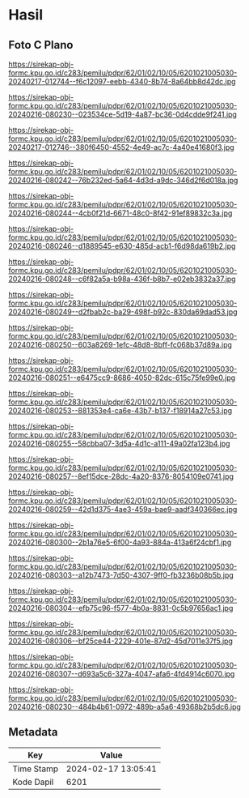 # Hasil

## Foto C Plano

https://sirekap-obj-formc.kpu.go.id/c283/pemilu/pdpr/62/01/02/10/05/6201021005030-20240217-012744--f6c12097-eebb-4340-8b74-8a64bb8d42dc.jpg

https://sirekap-obj-formc.kpu.go.id/c283/pemilu/pdpr/62/01/02/10/05/6201021005030-20240216-080230--023534ce-5d19-4a87-bc36-0d4cdde9f241.jpg

https://sirekap-obj-formc.kpu.go.id/c283/pemilu/pdpr/62/01/02/10/05/6201021005030-20240217-012746--380f6450-4552-4e49-ac7c-4a40e41680f3.jpg

https://sirekap-obj-formc.kpu.go.id/c283/pemilu/pdpr/62/01/02/10/05/6201021005030-20240216-080242--76b232ed-5a64-4d3d-a9dc-346d2f6d018a.jpg

https://sirekap-obj-formc.kpu.go.id/c283/pemilu/pdpr/62/01/02/10/05/6201021005030-20240216-080244--4cb0f21d-6671-48c0-8f42-91ef89832c3a.jpg

https://sirekap-obj-formc.kpu.go.id/c283/pemilu/pdpr/62/01/02/10/05/6201021005030-20240216-080246--d1889545-e630-485d-acb1-f6d98da619b2.jpg

https://sirekap-obj-formc.kpu.go.id/c283/pemilu/pdpr/62/01/02/10/05/6201021005030-20240216-080248--c6f82a5a-b98a-436f-b8b7-e02eb3832a37.jpg

https://sirekap-obj-formc.kpu.go.id/c283/pemilu/pdpr/62/01/02/10/05/6201021005030-20240216-080249--d2fbab2c-ba29-498f-b92c-830da69dad53.jpg

https://sirekap-obj-formc.kpu.go.id/c283/pemilu/pdpr/62/01/02/10/05/6201021005030-20240216-080250--603a8269-1efc-48d8-8bff-fc068b37d89a.jpg

https://sirekap-obj-formc.kpu.go.id/c283/pemilu/pdpr/62/01/02/10/05/6201021005030-20240216-080251--e6475cc9-8686-4050-82dc-615c75fe99e0.jpg

https://sirekap-obj-formc.kpu.go.id/c283/pemilu/pdpr/62/01/02/10/05/6201021005030-20240216-080253--881353e4-ca6e-43b7-b137-f18914a27c53.jpg

https://sirekap-obj-formc.kpu.go.id/c283/pemilu/pdpr/62/01/02/10/05/6201021005030-20240216-080255--58cbba07-3d5a-4d1c-a111-49a02fa123b4.jpg

https://sirekap-obj-formc.kpu.go.id/c283/pemilu/pdpr/62/01/02/10/05/6201021005030-20240216-080257--8ef15dce-28dc-4a20-8376-8054109e0741.jpg

https://sirekap-obj-formc.kpu.go.id/c283/pemilu/pdpr/62/01/02/10/05/6201021005030-20240216-080259--42d1d375-4ae3-459a-bae9-aadf340366ec.jpg

https://sirekap-obj-formc.kpu.go.id/c283/pemilu/pdpr/62/01/02/10/05/6201021005030-20240216-080300--2b1a76e5-6f00-4a93-884a-413a6f24cbf1.jpg

https://sirekap-obj-formc.kpu.go.id/c283/pemilu/pdpr/62/01/02/10/05/6201021005030-20240216-080303--a12b7473-7d50-4307-9ff0-fb3236b08b5b.jpg

https://sirekap-obj-formc.kpu.go.id/c283/pemilu/pdpr/62/01/02/10/05/6201021005030-20240216-080304--efb75c96-f577-4b0a-8831-0c5b97656ac1.jpg

https://sirekap-obj-formc.kpu.go.id/c283/pemilu/pdpr/62/01/02/10/05/6201021005030-20240216-080306--bf25ce44-2229-401e-87d2-45d7011e37f5.jpg

https://sirekap-obj-formc.kpu.go.id/c283/pemilu/pdpr/62/01/02/10/05/6201021005030-20240216-080307--d693a5c6-327a-4047-afa6-4fd4914c6070.jpg

https://sirekap-obj-formc.kpu.go.id/c283/pemilu/pdpr/62/01/02/10/05/6201021005030-20240216-080230--484b4b61-0972-489b-a5a6-49368b2b5dc6.jpg


## Metadata

| Key        | Value               |
| ---------- | ------------------- |
| Time Stamp | 2024-02-17 13:05:41 |
| Kode Dapil | 6201                |



